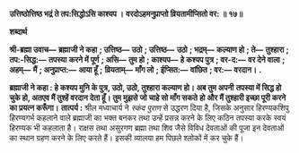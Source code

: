**उत्तिष्ठोत्तिष्ठ भद्रं ते तप:सिद्धोऽसि काश्यप ।** **वरदोऽहमनुप्राप्तो व्रियतामीप्सितो वर: ॥ १७॥** 

**शब्दार्थ** 

**श्री-ब्रह्मा उवाच—** **ब्रह्माजी ने कहा** **; उत्तिष्ठ—** **उठो** **; उत्तिष्ठ—** **उठो** **; भद्रम्—** **कल्याण हो** **; ते—** **तुश्हारा** **; तप:-सिद्ध:—** **तपस्या** **करने में पूर्ण** **; असि—** **तुम हो** **; काश्यप—** **हे कश्यप पुत्र** **; वर-द:—** **वर देने वाला** **; अहम्—** **मैं** **; अनुप्राप्त:—** **आया हूँ** **;** **व्रियताम्—** **माँग लो** **; ईप्सित:—** **वांछित** **; वर:—** **वरदान।** **.** 

**ब्रह्माजी ने कहा : हे कश्यप मुनि के पुत्र, उठो, उठो, तुश्हारा कल्याण हो। अब तुम अपनी** **तपस्या में सिद्ध हो चुके हो, अतएव मैं तुश्हें वरदान देता हूँ। तुम मुझसे जो चाहे सो माँग सकते** **हो और मैं तुश्हारी इच्छा पूरी करने का प्रयत्न करूँगा।** **तात्पर्य :** श्रील मध्वाचार्य ने *स्कंद पुराण* से उद्धरण दिया है, जिसके अनुसार हिरण्यकशिपु हिरण्यगर्भ कहलाने वाले ब्रह्माजी का भक्त बनकर तथा उन्हें प्रसन्न करने के लिए कठिन तपस्या करके स्वयं हिरण्यक भी कहलाता है। राक्षस तथा असुरगण ब्रह्मा तथा शिव जैसे विविध देवताओं की पूजा इन देवताओं का स्थान ग्रहण करने के लिए करते हैं। इसकी व्यालया हम पिछले श्लोकों में कर चुके हैं।  